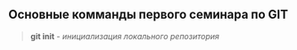 ## Основные комманды первого семинара по GIT

>**git init** - *инициализация локального репозитория*

